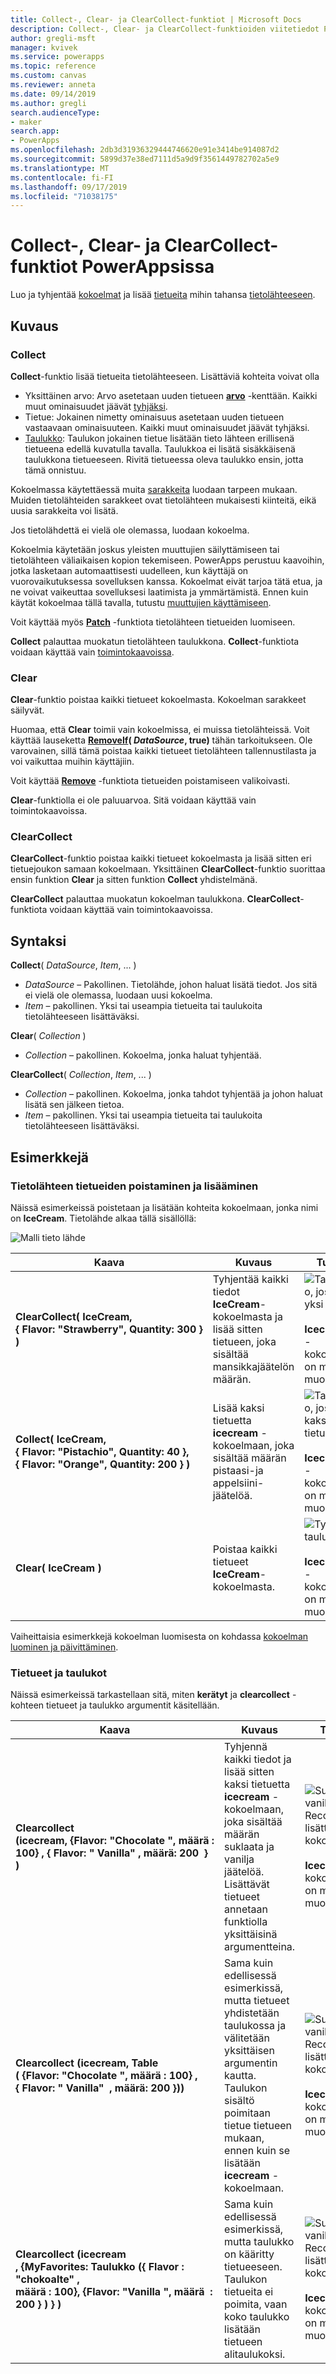 ```yaml
---
title: Collect-, Clear- ja ClearCollect-funktiot | Microsoft Docs
description: Collect-, Clear- ja ClearCollect-funktioiden viitetiedot PowerAppsissa, mukaan lukien syntaksi ja esimerkkejä
author: gregli-msft
manager: kvivek
ms.service: powerapps
ms.topic: reference
ms.custom: canvas
ms.reviewer: anneta
ms.date: 09/14/2019
ms.author: gregli
search.audienceType:
- maker
search.app:
- PowerApps
ms.openlocfilehash: 2db3d31936329444746620e91e3414be914087d2
ms.sourcegitcommit: 5899d37e38ed7111d5a9d9f3561449782702a5e9
ms.translationtype: MT
ms.contentlocale: fi-FI
ms.lasthandoff: 09/17/2019
ms.locfileid: "71038175"
---
```

# <a name="collect-clear-and-clearcollect-functions-in-powerapps"></a>Collect-, Clear- ja ClearCollect-funktiot PowerAppsissa

Luo ja tyhjentää [kokoelmat](../working-with-data-sources.md#collections) ja lisää [tietueita](../working-with-tables.md#records) mihin tahansa [tietolähteeseen](../working-with-data-sources.md).

## <a name="description"></a>Kuvaus

### <a name="collect"></a>Collect

**Collect**-funktio lisää tietueita tietolähteeseen. Lisättäviä kohteita voivat olla

- Yksittäinen arvo: Arvo asetetaan uuden tietueen **[arvo](function-value.md)** -kenttään.  Kaikki muut ominaisuudet jäävät [tyhjäksi](function-isblank-isempty.md).
- Tietue: Jokainen nimetty ominaisuus asetetaan uuden tietueen vastaavaan ominaisuuteen.  Kaikki muut ominaisuudet jäävät tyhjäksi.
- [Taulukko](../working-with-tables.md): Taulukon jokainen tietue lisätään tieto lähteen erillisenä tietueena edellä kuvatulla tavalla. Taulukkoa ei lisätä sisäkkäisenä taulukkona tietueeseen. Rivitä tietueessa oleva taulukko ensin, jotta tämä onnistuu.

Kokoelmassa käytettäessä muita [sarakkeita](../working-with-tables.md#columns) luodaan tarpeen mukaan. Muiden tietolähteiden sarakkeet ovat tietolähteen mukaisesti kiinteitä, eikä uusia sarakkeita voi lisätä.  

Jos tietolähdettä ei vielä ole olemassa, luodaan kokoelma.

Kokoelmia käytetään joskus yleisten muuttujien säilyttämiseen tai tietolähteen väliaikaisen kopion tekemiseen. PowerApps perustuu kaavoihin, jotka lasketaan automaattisesti uudelleen, kun käyttäjä on vuorovaikutuksessa sovelluksen kanssa. Kokoelmat eivät tarjoa tätä etua, ja ne voivat vaikeuttaa sovelluksesi laatimista ja ymmärtämistä. Ennen kuin käytät kokoelmaa tällä tavalla, tutustu [muuttujien käyttämiseen](../working-with-variables.md).

Voit käyttää myös **[Patch](function-patch.md)** -funktiota tietolähteen tietueiden luomiseen.

**Collect** palauttaa muokatun tietolähteen taulukkona.  **Collect**-funktiota voidaan käyttää vain [toimintokaavoissa](../working-with-formulas-in-depth.md).

### <a name="clear"></a>Clear

**Clear**-funktio poistaa kaikki tietueet kokoelmasta.  Kokoelman sarakkeet säilyvät.

Huomaa, että **Clear** toimii vain kokoelmissa, ei muissa tietolähteissä.  Voit käyttää lauseketta **[RemoveIf](function-remove-removeif.md)( *DataSource*, true)** tähän tarkoitukseen.  Ole varovainen, sillä tämä poistaa kaikki tietueet tietolähteen tallennustilasta ja voi vaikuttaa muihin käyttäjiin.

Voit käyttää **[Remove](function-remove-removeif.md)** -funktiota tietueiden poistamiseen valikoivasti.

**Clear**-funktiolla ei ole paluuarvoa.  Sitä voidaan käyttää vain toimintokaavoissa.

### <a name="clearcollect"></a>ClearCollect

**ClearCollect**-funktio poistaa kaikki tietueet kokoelmasta ja lisää sitten eri tietuejoukon samaan kokoelmaan.  Yksittäinen **ClearCollect**-funktio suorittaa ensin funktion **Clear** ja sitten funktion **Collect** yhdistelmänä.

**ClearCollect** palauttaa muokatun kokoelman taulukkona.  **ClearCollect**-funktiota voidaan käyttää vain toimintokaavoissa.

## <a name="syntax"></a>Syntaksi

**Collect**( *DataSource*, *Item*, ... )

* *DataSource* – Pakollinen. Tietolähde, johon haluat lisätä tiedot.  Jos sitä ei vielä ole olemassa, luodaan uusi kokoelma.
* *Item* – pakollinen.  Yksi tai useampia tietueita tai taulukoita tietolähteeseen lisättäväksi.  

**Clear**( *Collection* )

* *Collection* – pakollinen. Kokoelma, jonka haluat tyhjentää.

**ClearCollect**( *Collection*, *Item*, ... )

* *Collection* – pakollinen. Kokoelma, jonka tahdot tyhjentää ja johon haluat lisätä sen jälkeen tietoa.
* *Item* – pakollinen.  Yksi tai useampia tietueita tai taulukoita tietolähteeseen lisättäväksi.  

## <a name="examples"></a>Esimerkkejä

### <a name="clearing-and-adding-records-to-a-data-source"></a>Tietolähteen tietueiden poistaminen ja lisääminen

Näissä esimerkeissä poistetaan ja lisätään kohteita kokoelmaan, jonka nimi on **IceCream**. Tietolähde alkaa tällä sisällöllä:

![Malli tieto lähde](media/function-clear-collect-clearcollect/icecream.png)

| Kaava | Kuvaus | Tulos |
| --- | --- | --- |
| **ClearCollect( IceCream, {&nbsp;Flavor:&nbsp;"Strawberry",&nbsp;Quantity:&nbsp;300&nbsp;} )** |Tyhjentää kaikki tiedot **IceCream**-kokoelmasta ja lisää sitten tietueen, joka sisältää mansikkajäätelön määrän. |<style>IMG {Max-leveys: ei mitään}</style> ![Taulukko, jossa on yksi tietue](media/function-clear-collect-clearcollect/icecream-clearcollect.png)<br><br>**Icecream** -kokoelmaa on myös muokattu. |
| **Collect( IceCream, {&nbsp;Flavor:&nbsp;"Pistachio",&nbsp;Quantity:&nbsp;40&nbsp;}, {&nbsp;Flavor:&nbsp;"Orange",&nbsp;Quantity:&nbsp;200&nbsp;}  )** |Lisää kaksi tietuetta **icecream** -kokoelmaan, joka sisältää määrän pistaasi-ja appelsiini-jäätelöä. |![Taulukko, jossa on kaksi tietuetta](media/function-clear-collect-clearcollect/icecream-collect.png)<br><br>**Icecream** -kokoelmaa on myös muokattu. |
| **Clear( IceCream )** |Poistaa kaikki tietueet **IceCream**-kokoelmasta. |![Tyhjä taulukko](media/function-clear-collect-clearcollect/icecream-clear.png)<br><br>**Icecream** -kokoelmaa on myös muokattu. |

Vaiheittaisia esimerkkejä kokoelman luomisesta on kohdassa [kokoelman luominen ja päivittäminen](../create-update-collection.md).

### <a name="records-and-tables"></a>Tietueet ja taulukot

Näissä esimerkeissä tarkastellaan sitä, miten **kerätyt** ja **clearcollect** -kohteen tietueet ja taulukko argumentit käsitellään.

| Kaava | Kuvaus | Tulos |
| --- | --- | --- |
| **Clearcollect (icecream,&nbsp;{Flavor:&nbsp;"Chocolate&nbsp;",&nbsp;määrä&nbsp;: 100}&nbsp;, {&nbsp;Flavor: "&nbsp;Vanilla"&nbsp;, määrä: 200 &nbsp;}  )** | Tyhjennä kaikki tiedot ja lisää sitten kaksi tietuetta **icecream** -kokoelmaan, joka sisältää määrän suklaata ja vanilja jäätelöä.  Lisättävät tietueet annetaan funktiolla yksittäisinä argumentteina.| ![Suklaa ja vanilja Records lisättiin kokoelmaan](media/function-clear-collect-clearcollect/icecream.png) <br><br>**Icecream** -kokoelmaa on myös muokattu. |
| **Clearcollect (icecream, Table (&nbsp;{Flavor:&nbsp;"Chocolate&nbsp;",&nbsp;määrä&nbsp;: 100}&nbsp;, {&nbsp;Flavor: "&nbsp;Vanilla"&nbsp; , määrä: 200&nbsp;}))** | Sama kuin edellisessä esimerkissä, mutta tietueet yhdistetään taulukossa ja välitetään yksittäisen argumentin kautta. Taulukon sisältö poimitaan tietue tietueen mukaan, ennen kuin se lisätään **icecream** -kokoelmaan. | ![Suklaa ja vanilja Records lisättiin kokoelmaan](media/function-clear-collect-clearcollect/icecream.png)<br><br>**Icecream** -kokoelmaa on myös muokattu. |
| **Clearcollect (icecream<br>,&nbsp;{MyFavorites: Taulukko ({&nbsp;Flavor&nbsp;: "chokoalte"&nbsp;, määrä&nbsp;:&nbsp;100},&nbsp;{Flavor:&nbsp;"Vanilla&nbsp;",&nbsp;määrä&nbsp; : 200 } ) } )** | Sama kuin edellisessä esimerkissä, mutta taulukko on kääritty tietueeseen.  Taulukon tietueita ei poimita, vaan koko taulukko lisätään tietueen alitaulukoksi. | ![Suklaa ja vanilja Records lisättiin kokoelmaan](media/function-clear-collect-clearcollect/icecream-myfavorites.png)<br><br>**Icecream** -kokoelmaa on myös muokattu. |

